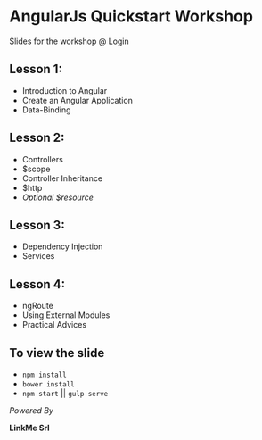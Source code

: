 # AngularJs Quickstart Workshop

Slides for the workshop @ Login

## Lesson 1:

- Introduction to Angular
- Create an Angular Application
- Data-Binding

## Lesson 2:
- Controllers
- $scope
- Controller Inheritance
- $http
- _Optional $resource_

## Lesson 3:
- Dependency Injection
- Services

## Lesson 4:
- ngRoute
- Using External Modules
- Practical Advices

## To view the slide

- `npm install`
- `bower install`
- `npm start` || `gulp serve`

_Powered By_

**LinkMe Srl**
